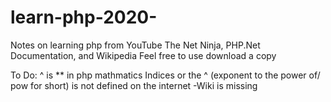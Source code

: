 # learn-php-2020-
Notes on learning php from YouTube The Net Ninja, PHP.Net Documentation, and Wikipedia
Feel free to use download a copy


















To Do:
^ is ** in php mathmatics
Indices or the ^ (exponent to the power of/ pow for short) is not defined on the internet -Wiki is missing

